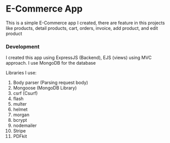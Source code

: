 # E-Commerce App

This is a simple E-Commerce app I created, there are feature in this projects like products, detail 
products, cart, orders, invoice, add product, and edit product

### Development

I created this app using ExpressJS (Backend), EJS (views) using MVC approach. I use MongoDB for the database

Libraries I use:
1. Body parser (Parsing request body)
2. Mongoose (MongoDB Library)
3. csrf (Csurf)
4. flash
5. multer
6. helmet
7. morgan
8. bcrypt
9. nodemailer
10. Stripe
11. PDFkit